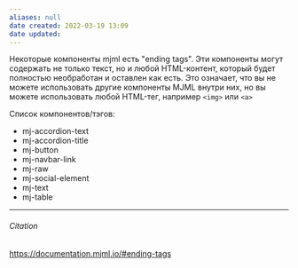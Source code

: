 ```yaml
---
aliases: null
date created: 2022-03-19 13:09
date updated:
---
```


Некоторые компоненты mjml есть "ending tags". Эти компоненты могут содержать не только текст, но и любой HTML-контент, который будет полностью необработан и оставлен как есть. Это означает, что вы не можете использовать другие компоненты MJML внутри них, но вы можете использовать любой HTML-тег, например `<img>` или `<a>`

Список компонентов/тэгов:
- mj-accordion-text
- mj-accordion-title
- mj-button
- mj-navbar-link
- mj-raw
- mj-social-element
- mj-text
- mj-table

---

###### Citation

https://documentation.mjml.io/#ending-tags

